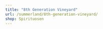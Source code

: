 ```yaml
---
title: "8th Generation Vineyard"
url: /summerland/8th-generation-vineyard/
shop: Spirituosen
---
```

